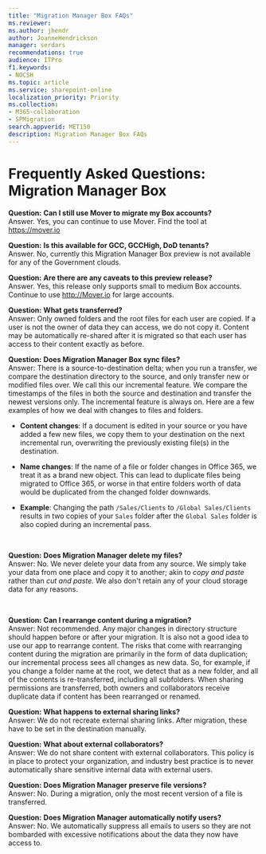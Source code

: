 ```yaml
---
title: "Migration Manager Box FAQs"
ms.reviewer: 
ms.author: jhendr
author: JoanneHendrickson
manager: serdars
recommendations: true
audience: ITPro
f1.keywords:
- NOCSH
ms.topic: article
ms.service: sharepoint-online
localization_priority: Priority
ms.collection: 
- M365-collaboration
- SPMigration
search.appverid: MET150
description: Migration Manager Box FAQs
---
```


# Frequently Asked Questions: Migration Manager Box

**Question:**   **Can I still use Mover to migrate my Box accounts?**</br>
Answer.  Yes, you can continue to use Mover.  Find the tool at https://mover.io
</br>

**Question:**  **Is this available for GCC, GCCHigh, DoD tenants?**</br>
Answer.  No, currently this Migration Manager Box preview is not available for any of the Government clouds.
</br>

**Question:** **Are there are any caveats to this preview release?**</br>
Answer.  Yes, this release only supports small to medium Box accounts.  Continue to use http://Mover.io for large accounts.
</br>

**Question:**   **What gets transferred?**</br>
Answer: Only owned folders and the root files for each user are copied. If a user is not the owner of data they can access, we do not copy it. Content may be automatically re-shared after it is migrated so that each user has access to their content exactly as before.
</br>

**Question:**   **Does Migration Manager Box sync files?**</br>
Answer: There is a source-to-destination delta; when you run a transfer, we compare the destination directory to the source, and only transfer new or modified files over. We call this our incremental feature. We compare the timestamps of the files in both the source and destination and transfer the newest versions only. The incremental feature is always on.  Here are a few examples of how we deal with changes to files and folders.

- **Content changes**: If a document is edited in your source or you have added a few new files, we copy them to your destination on the next incremental run, overwriting the previously existing file(s) in the destination.

- **Name changes**: If the name of a file or folder changes in Office 365, we treat it as a brand new object. This can lead to duplicate files being migrated to Office 365, or worse in that entire folders worth of data would be duplicated from the changed folder downwards.

- **Example**: Changing the path `/Sales/Clients` to `/Global Sales/Clients` results in two copies of your `Sales` folder after the `Global Sales` folder is also copied during an incremental pass.
</br>

**Question:**   **Does Migration Manager delete my files?**</br>
Answer: No. We never delete your data from any source. We simply take your data from one place and copy it to another; akin to *copy and paste* rather than *cut and paste.* We also don't retain any of your cloud storage data for any reasons. 

</br>

**Question:**   **Can I rearrange content during a migration?**</br>
Answer:  Not recommended. Any major changes in directory structure should happen before or after your migration. It is also not a good idea to use our app to rearrange content.  The risks that come with rearranging content during the migration are primarily in the form of data duplication; our incremental process sees all changes as new data. So, for example, if you change a folder name at the root, we detect that as a new folder, and all of the contents is re-transferred, including all subfolders.  When sharing permissions are transferred, both owners and collaborators receive duplicate data if content has been rearranged or renamed.
</br>

**Question:**   **What happens to external sharing links?**</br>
Answer:  We do not recreate external sharing links. After migration, these have to be set in the destination manually.</br>

**Question:**   **What about external collaborators?**</br>
Answer:  We do not share content with external collaborators. This policy is in place to protect your organization, and industry best practice is to never automatically share sensitive internal data with external users.</br>

**Question:**   **Does Migration Manager preserve file versions?**</br>
Answer:  No. During a migration, only the most recent version of a file is transferred.</br>

**Question:**   **Does Migration Manager automatically notify users?**</br>
Answer:  No.  We automatically suppress all emails to users so they are not bombarded with excessive notifications about the data they now have access to.</br>
